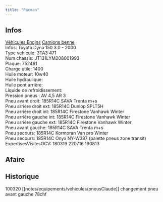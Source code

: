 ```yaml
---
title: "Pacman"
---
```


## Infos
[Véhicules Engins](notes/equipements/vehicules/L_VehiculesEngins.md) [Camions benne](notes/equipements/vehicules/C_CamionsBenne.md)\
Infos: Toyota Dyna 150 3.0 - 2000\
Type vehicule: 3TA3 471\
Num chassis: JT131LYM208001993\
Plaque: 752491\
Charge utile: 1400\
Huile moteur: 10w40\
Huile hydraulique:\
Huile pont arrière:\
Liquide de refroidissement:\
Pression pneus : AV 4,5 AR 3\
Pneu avant droit: 185R14C SAVA Trenta m+s\
Pneu arrière droit ext: 185R14C Dunlop SPLT5H\
Pneu arrière droit int: 185R14C Firestone Vanhawk Winter\
Pneu arrière gauche int: 185R14C Firestone Vanhawk Winter\
Pneu arrière gauche ext: 185R14C Firestone Vanhawk Winter\
Pneu avant gauche: 185R14C SAVA Trenta m+s\
Pneu secours: 185R14C Kormoran Van pro Winter\
Pneu secours: 185R14C Onyx NY-W387 (palette pneus zone transit)\
ExpertisesVisitesOCV: 180319 220716 190813

## Afaire

## Historique
100320 [[notes/equipements/vehicules/pneusClaude]] changement pneu avant gauche 78chf
